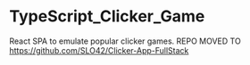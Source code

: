 # TypeScript_Clicker_Game
React SPA to emulate popular clicker games. 
REPO MOVED TO https://github.com/SLO42/Clicker-App-FullStack
